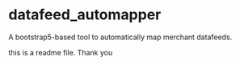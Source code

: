 # datafeed_automapper
A bootstrap5-based tool to automatically map merchant datafeeds.

this is a readme file. 
Thank you 
